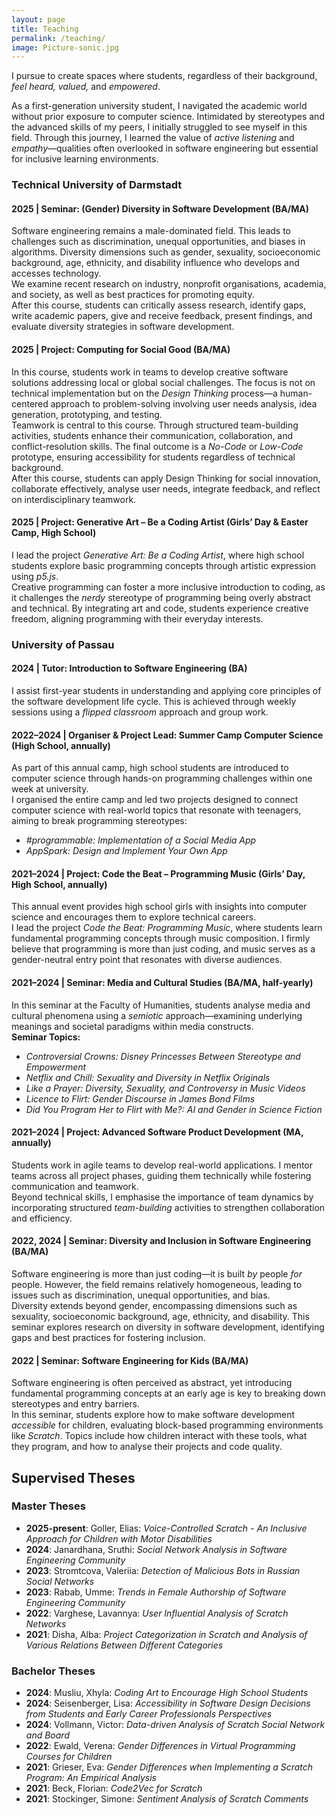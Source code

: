 ```yaml
---
layout: page
title: Teaching
permalink: /teaching/
image: Picture-sonic.jpg
---
```


I pursue to create spaces where students, regardless of their background, *feel heard, valued,* and *empowered*.  

As a first-generation university student, I navigated the academic world without prior exposure to computer science. Intimidated by stereotypes and the advanced skills of my peers, I initially struggled to see myself in this field. Through this journey, I learned the value of *active listening* and *empathy*—qualities often overlooked in software engineering but essential for inclusive learning environments.  

### Technical University of Darmstadt

#### **2025 | Seminar: (Gender) Diversity in Software Development (BA/MA)**  
Software engineering remains a male-dominated field. This leads to challenges such as discrimination, unequal opportunities, and biases in algorithms. Diversity dimensions such as gender, sexuality, socioeconomic background, age, ethnicity, and disability influence who develops and accesses technology.  
We examine recent research on industry, nonprofit organisations, academia, and society, as well as best practices for promoting equity.  
After this course, students can critically assess research, identify gaps, write academic papers, give and receive feedback, present findings, and evaluate diversity strategies in software development.

#### **2025 | Project: Computing for Social Good (BA/MA)**  
In this course, students work in teams to develop creative software solutions addressing local or global social challenges. The focus is not on technical implementation but on the *Design Thinking* process—a human-centered approach to problem-solving involving user needs analysis, idea generation, prototyping, and testing.  
Teamwork is central to this course. Through structured team-building activities, students enhance their communication, collaboration, and conflict-resolution skills. The final outcome is a *No-Code* or *Low-Code* prototype, ensuring accessibility for students regardless of technical background.  
After this course, students can apply Design Thinking for social innovation, collaborate effectively, analyse user needs, integrate feedback, and reflect on interdisciplinary teamwork.

#### **2025 | Project: Generative Art – Be a Coding Artist (Girls’ Day & Easter Camp, High School)**  
I lead the project *Generative Art: Be a Coding Artist*, where high school students explore basic programming concepts through artistic expression using *p5.js*.  
Creative programming can foster a more inclusive introduction to coding, as it challenges the *nerdy* stereotype of programming being overly abstract and technical. By integrating art and code, students experience creative freedom, aligning programming with their everyday interests.


### University of Passau

#### **2024 | Tutor: Introduction to Software Engineering (BA)**  
I assist first-year students in understanding and applying core principles of the software development life cycle. This is achieved through weekly sessions using a *flipped classroom* approach and group work.

#### **2022–2024 | Organiser & Project Lead: Summer Camp Computer Science (High School, annually)**  
As part of this annual camp, high school students are introduced to computer science through hands-on programming challenges within one week at university.  
I organised the entire camp and led two projects designed to connect computer science with real-world topics that resonate with teenagers, aiming to break programming stereotypes:  
- *#programmable: Implementation of a Social Media App*  
- *AppSpark: Design and Implement Your Own App*  

#### **2021–2024 | Project: Code the Beat – Programming Music (Girls’ Day, High School, annually)**  
This annual event provides high school girls with insights into computer science and encourages them to explore technical careers.  
I lead the project *Code the Beat: Programming Music*, where students learn fundamental programming concepts through music composition. I firmly believe that programming is more than just coding, and music serves as a gender-neutral entry point that resonates with diverse audiences.

#### **2021–2024 | Seminar: Media and Cultural Studies (BA/MA, half-yearly)**  
In this seminar at the Faculty of Humanities, students analyse media and cultural phenomena using a *semiotic* approach—examining underlying meanings and societal paradigms within media constructs.  
**Seminar Topics:**  
- *Controversial Crowns: Disney Princesses Between Stereotype and Empowerment*  
- *Netflix and Chill: Sexuality and Diversity in Netflix Originals*  
- *Like a Prayer: Diversity, Sexuality, and Controversy in Music Videos*  
- *Licence to Flirt: Gender Discourse in James Bond Films*  
- *Did You Program Her to Flirt with Me?: AI and Gender in Science Fiction*  

#### **2021–2024 | Project: Advanced Software Product Development (MA, annually)**  
Students work in agile teams to develop real-world applications. I mentor teams across all project phases, guiding them technically while fostering communication and teamwork.  
Beyond technical skills, I emphasise the importance of team dynamics by incorporating structured *team-building* activities to strengthen collaboration and efficiency.

#### **2022, 2024 | Seminar: Diversity and Inclusion in Software Engineering (BA/MA)**  
Software engineering is more than just coding—it is built *by* people *for* people. However, the field remains relatively homogeneous, leading to issues such as discrimination, unequal opportunities, and  bias.  
Diversity extends beyond gender, encompassing dimensions such as sexuality, socioeconomic background, age, ethnicity, and disability. This seminar explores research on diversity in software development, identifying gaps and best practices for fostering inclusion.  

#### **2022 | Seminar: Software Engineering for Kids (BA/MA)**  
Software engineering is often perceived as abstract, yet introducing fundamental programming concepts at an early age is key to breaking down stereotypes and entry barriers.  
In this seminar, students explore how to make software development *accessible* for children, evaluating block-based programming environments like *Scratch*. Topics include how children interact with these tools, what they program, and how to analyse their projects and code quality.

## Supervised Theses

### Master Theses
- **2025-present**: Goller, Elias: *Voice-Controlled Scratch - An Inclusive Approach for Children with Motor Disabilities*
- **2024**: Janardhana, Sruthi: *Social Network Analysis in Software Engineering Community*
- **2023**: Stromtcova, Valeriia: *Detection of Malicious Bots in Russian Social Networks*
- **2023**: Rabab, Umme: *Trends in Female Authorship of Software Engineering Community*
- **2022**: Varghese, Lavannya: *User Influential Analysis of Scratch Networks*
- **2021**: Disha, Alba: *Project Categorization in Scratch and Analysis of Various Relations Between Different Categories*

### Bachelor Theses
- **2024**: Musliu, Xhyla: *Coding Art to Encourage High School Students*
- **2024**: Seisenberger, Lisa: *Accessibility in Software Design Decisions from Students and Early Career Professionals Perspectives*
- **2024**: Vollmann, Victor: *Data-driven Analysis of Scratch Social Network and Board*
- **2022**: Ewald, Verena: *Gender Differences in Virtual Programming Courses for Children*
- **2021**: Grieser, Eva: *Gender Differences when Implementing a Scratch Program: An Empirical Analysis*
- **2021**: Beck, Florian: *Code2Vec for Scratch*
- **2021**: Stockinger, Simone: *Sentiment Analysis of Scratch Comments*
